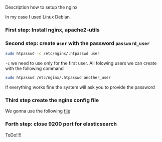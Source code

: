 Description how to setup the nginx

In my case I used Linux Debian 

### First step: Install nginx, apache2-utils    
### Second step: create ```user``` with the password ```password_user```  

```bash
sudo htpasswd -c /etc/nginx/.htpasswd user
```
```-c``` we need to use only for the first user. All folowing users we can create with the following command  

```bash
sudo htpasswd /etc/nginx/.htpasswd another_user
```

If everything works fine the system will ask you to provide the password  

### Third step create the nginx config file
We gonna use the following [file](file_link.md)

### Forth step: close 9200 port for elasticsearch
ToDo!!!!

